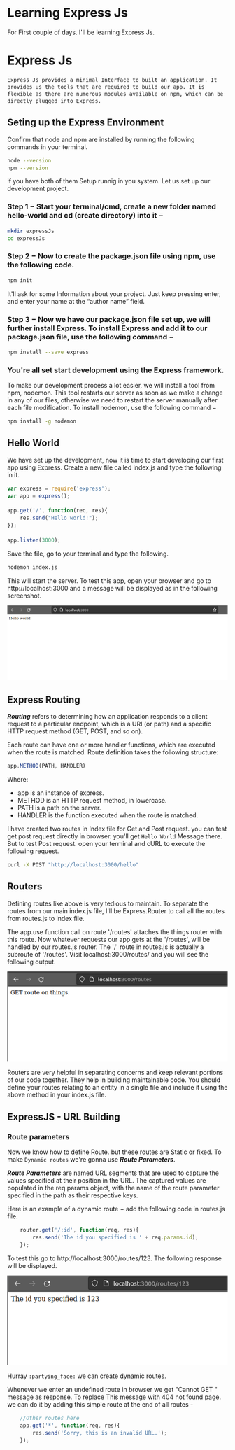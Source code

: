 # Learning Express Js
For First couple of days. I'll be learning Express Js.

# Express Js
    Express Js provides a minimal Interface to built an application. It provides us the tools that are required to build our app. It is flexible as there are numerous modules available on npm, which can be directly plugged into Express.

## Seting up the Express Environment
Confirm that node and npm are installed by running the following commands in your terminal.

```bash
node --version
npm --version
```
if you have both of them Setup runnig in you system. Let us set up our development project.

### Step 1 − Start your terminal/cmd, create a new folder named hello-world and cd (create directory) into it −

```bash
mkdir expressJs
cd expressJs
```
### Step 2 − Now to create the package.json file using npm, use the following code.

```bash     
npm init
```
It'll ask for some Information about your project.
Just keep pressing enter, and enter your name at the “author name” field.

### Step 3 − Now we have our package.json file set up, we will further install Express. To install Express and add it to our package.json file, use the following command −

```bash    
npm install --save express
```
### You're all set start development using the Express framework.
To make our development process a lot easier, we will install a tool from npm, nodemon. This tool restarts our server as soon as we make a change in any of our files, otherwise we need to restart the server manually after each file modification. To install nodemon, use the following command −
    
```bash   
npm install -g nodemon
```
## Hello World 
We have set up the development, now it is time to start developing our first app using Express. Create a new file called index.js and type the following in it.
    
```js
var express = require('express');
var app = express();

app.get('/', function(req, res){
    res.send("Hello world!");
});

app.listen(3000);
```

Save the file, go to your terminal and type the following.

```bash
nodemon index.js
```

This will start the server. To test this app, open your browser and go to http://localhost:3000 and a message will be displayed as in the following screenshot.

![Hello world](/day-1/hello-world/public/hello-world.png)

## Express Routing
**_Routing_** refers to determining how an application responds to a client request to a particular endpoint, which is a URI (or path) and a specific HTTP request method (GET, POST, and so on).

Each route can have one or more handler functions, which are executed when the route is matched.
Route definition takes the following structure:

```js
app.METHOD(PATH, HANDLER)
```
Where:
- app is an instance of express.
- METHOD is an HTTP request method, in lowercase.
- PATH is a path on the server.
- HANDLER is the function executed when the route is matched.

I have created two routes in Index file for Get and Post request. you can test get post request directly in browser. you'll get `Hello World` Message there. But to test Post request. open your terminal and cURL to execute the following request.
```bash
curl -X POST "http://localhost:3000/hello"
```

## Routers
Defining routes like above is very tedious to maintain. To separate the routes from our main index.js file, I'll be Express.Router to call all the routes from routes.js to index file.

The app.use function call on route '/routes' attaches the things router with this route. Now whatever requests our app gets at the '/routes', will be handled by our routes.js router. The '/' route in routes.js is actually a subroute of '/routes'. Visit localhost:3000/routes/ and you will see the following output.

![Express Router](/day-1/hello-world/public/express-router.png)

Routers are very helpful in separating concerns and keep relevant portions of our code together. They help in building maintainable code. You should define your routes relating to an entity in a single file and include it using the above method in your index.js file.

## ExpressJS - URL Building
### Route parameters
Now we know how to define Route. but these routes are Static or fixed. To make `Dynamic routes` we're gonna use **_Route Parameters_**.

**_Route Parameters_** are named URL segments that are used to capture the values specified at their position in the URL. The captured values are populated in the req.params object, with the name of the route parameter specified in the path as their respective keys.

Here is an example of a dynamic route − 
add the following code in routes.js file.
```js
    router.get('/:id', function(req, res){
        res.send('The id you specified is ' + req.params.id);
    });
```
To test this go to http://localhost:3000/routes/123. The following response will be displayed.

![Route Parameters](/day-1/hello-world/public/route-parameter.png)

Hurray `:partying_face:` we can create dynamic routes. 

Whenever we enter an undefined route in browser we get "Cannot GET <your-request-route>" message as response. To replace This message with 404 not found page. we can do it by adding this simple route at the end of all routes -
```js
    //Other routes here
    app.get('*', function(req, res){
        res.send('Sorry, this is an invalid URL.');
    });
```

<!-- 

# PUG
    Pug (earlier known as Jade) is a terse language for writing HTML templates. It −
        1. Produces HTML
        2. Supports dynamic code
        3. Supports reusability (DRY)

# MongoDB and Mongoose
    MongoDB is an open-source, document database designed for ease of development and scaling. This database is also used to store data.
    Mongoose is a client API for node.js which makes it easy to access our database from our Express application. -->